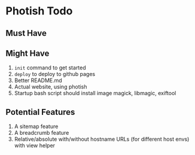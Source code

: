 # Photish Todo

## Must Have


## Might Have

1. `init` command to get started
1. `deploy` to deploy to github pages
1. Better README.md
1. Actual website, using photish
1. Startup bash script should install image magick, libmagic, exiftool

## Potential Features

1. A sitemap feature
1. A breadcrumb feature
1. Relative/absolute with/without hostname URLs (for different host envs) with view helper
